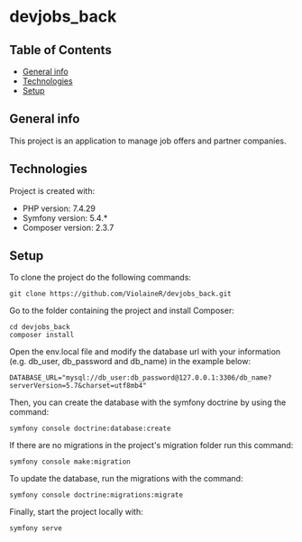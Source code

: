 # devjobs_back

## Table of Contents
* [General info](#general-info)
* [Technologies](#technologies)
* [Setup](#setup)

## General info
This project is an application to manage job offers and partner companies.

## Technologies
Project is created with:
* PHP version: 7.4.29
* Symfony version: 5.4.*
* Composer version: 2.3.7

## Setup
To clone the project do the following commands:
```
git clone https://github.com/ViolaineR/devjobs_back.git
```
Go to the folder containing the project and install Composer:
```
cd devjobs_back
composer install
```
Open the env.local file and modify the database url with your information (e.g. db_user, db_password and db_name) in the example below:
```
DATABASE_URL="mysql://db_user:db_password@127.0.0.1:3306/db_name?serverVersion=5.7&charset=utf8mb4"
```
Then, you can create the database with the symfony doctrine by using the command:
```
symfony console doctrine:database:create
```
If there are no migrations in the project's migration folder run this command:
```
symfony console make:migration
```
To update the database, run the migrations with the command:
```
symfony console doctrine:migrations:migrate
```
Finally, start the project locally with:
```
symfony serve
```